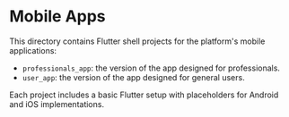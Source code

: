 # Mobile Apps

This directory contains Flutter shell projects for the platform's mobile applications:

- `professionals_app`: the version of the app designed for professionals.
- `user_app`: the version of the app designed for general users.

Each project includes a basic Flutter setup with placeholders for Android and iOS implementations.
